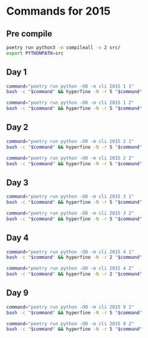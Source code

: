 # Commands for 2015

## Pre compile

```sh
poetry run python3 -m compileall -o 2 src/
export PYTHONPATH=src
```

## Day 1

```sh
command="poetry run python -OO -m cli 2015 1 1"
bash -c "$command" && hyperfine -N -r 5 "$command" 
```

```sh
command="poetry run python -OO -m cli 2015 1 2"
bash -c "$command" && hyperfine -N -r 5 "$command"
```

## Day 2

```sh
command="poetry run python -OO -m cli 2015 2 1"
bash -c "$command" && hyperfine -N -r 5 "$command"
```

```sh
command="poetry run python -OO -m cli 2015 2 2"
bash -c "$command" && hyperfine -N -r 5 "$command"
```

## Day 3

```sh
command="poetry run python -OO -m cli 2015 3 1"
bash -c "$command" && hyperfine -N -r 5 "$command"
```

```sh
command="poetry run python -OO -m cli 2015 3 2"
bash -c "$command" && hyperfine -N -r 5 "$command"
```

## Day 4

```sh
command="poetry run python -OO -m cli 2015 4 1"
bash -c "$command" && hyperfine -N -r 2 "$command"
```

```sh
command="poetry run python -OO -m cli 2015 4 2"
bash -c "$command" && hyperfine -N -r 2 "$command"
```

## Day 9

```sh
command="poetry run python -OO -m cli 2015 9 1"
bash -c "$command" && hyperfine -N -r 5 "$command"
```

```sh
command="poetry run python -OO -m cli 2015 9 2"
bash -c "$command" && hyperfine -N -r 5 "$command"
```
